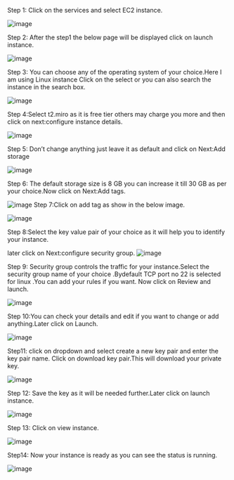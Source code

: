 
Step 1: Click on the services and select EC2 instance.

![image](https://github.com/aishwarya96-cmd/cloud/blob/images/images/ec21.png)

Step 2: After the step1 the below page will be displayed click on launch instance.

![image](https://github.com/aishwarya96-cmd/cloud/blob/images/images/ec2-step2.jpg)

Step 3: You can choose any of the operating system of your choice.Here I am using Linux instance
Click on the select or you can also search the instance in the search box.

![image](https://github.com/aishwarya96-cmd/cloud/blob/images/images/ec2-step3.jpg)

Step 4:Select t2.miro as it is free tier others may charge you more and then click on next:configure instance details.

![image](https://github.com/aishwarya96-cmd/cloud/blob/images/images/ec2-step4.jpg)

Step 5: Don’t change anything just leave it as default and click on Next:Add storage

![image](https://github.com/aishwarya96-cmd/cloud/blob/images/images/ec2-step5.jpg)

Step 6: The default storage size is 8 GB you can increase it till 30 GB as per your choice.Now click on Next:Add tags.

![image](https://github.com/aishwarya96-cmd/cloud/blob/images/images/ec2-step6.jpg)
Step 7:Click on add tag as show in the below image.

![image](https://github.com/aishwarya96-cmd/cloud/blob/images/images/ec2-step7.jpg)

Step 8:Select the key value pair of your choice as it will help you to identify your instance.

later click on Next:configure security group.
![image](https://github.com/aishwarya96-cmd/cloud/blob/images/images/ec2-step8.jpg)

Step 9: Security group controls the traffic for your instance.Select the security group name of your choice .Bydefault TCP port no 22 is selected for linux .You can add your rules if you want.
Now click on Review and launch.

![image](https://github.com/aishwarya96-cmd/cloud/blob/images/images/ec2-step9.jpg)

Step 10:You can check your details and edit if you want to change or add anything.Later click on Launch.

![image](https://github.com/aishwarya96-cmd/cloud/blob/images/images/ec2-step10.jpg)

Step11: click on dropdown and select create a new key pair and enter the key pair name.
Click on download key pair.This will download your private key.

![image](https://github.com/aishwarya96-cmd/cloud/blob/images/images/ec2-step11.jpg)

Step 12: Save the key as it will be needed further.Later click on launch instance.

![image](https://github.com/aishwarya96-cmd/cloud/blob/images/images/ec2-step12.jpg)

Step 13: Click on view instance.

![image](https://github.com/aishwarya96-cmd/cloud/blob/images/images/ec2-step13.jpg)

Step14: Now your instance is ready as you can see the status is running.

![image](https://github.com/aishwarya96-cmd/cloud/blob/images/images/ec2-step14.jpg)
